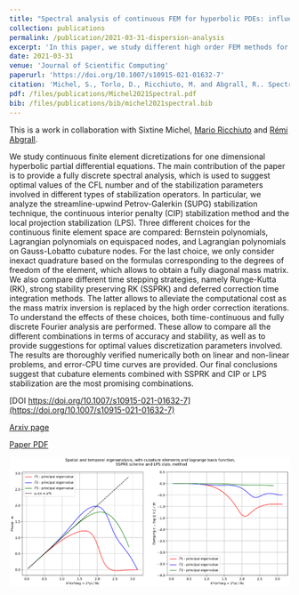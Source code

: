 ```yaml
---
title: "Spectral analysis of continuous FEM for hyperbolic PDEs: influence of approximation, stabilization, and time-stepping"
collection: publications
permalink: /publication/2021-03-31-dispersion-analysis
excerpt: 'In this paper, we study different high order FEM methods for hyperbolic problems, providing parameters that lead to stable and reliable schemes. [Download paper](/files/publications/Michel2021Spectral.pdf)'
date: 2021-03-31
venue: 'Journal of Scientific Computing'
paperurl: 'https://doi.org/10.1007/s10915-021-01632-7'
citation: 'Michel, S., Torlo, D., Ricchiuto, M. and Abgrall, R.. Spectral Analysis of Continuous FEM for Hyperbolic PDEs: Influence of Approximation, Stabilization, and Time-Stepping. J Sci Comput 89, 31 (2021). https://doi.org/10.1007/s10915-021-01632-7'
pdf: /files/publications/Michel2021Spectral.pdf
bib: /files/publications/bib/michel2021spectral.bib
---
```

This is a work in collaboration with Sixtine Michel, [Mario Ricchiuto](https://team.inria.fr/cardamom/marioricchiuto/) and [Rémi Abgrall](https://www.math.uzh.ch/index.php?id=people&key1=8882).

We study continuous finite element dicretizations for one dimensional hyperbolic partial differential equations. The main contribution of the paper is to provide a fully discrete spectral analysis, which is used to suggest optimal values of the CFL number and of the stabilization parameters involved in different types of stabilization operators. In particular, we analyze the streamline-upwind Petrov-Galerkin (SUPG) stabilization technique, the continuous interior penalty (CIP) stabilization method and the local projection stabilization (LPS). Three different choices for the continuous finite element space are compared: Bernstein polynomials, Lagrangian polynomials on equispaced nodes, and Lagrangian polynomials on Gauss-Lobatto cubature nodes. For the last choice, we only consider inexact quadrature based on the formulas corresponding to the degrees of freedom of the element, which allows to obtain a fully diagonal mass matrix. We also compare different time stepping strategies, namely Runge-Kutta (RK), strong stability preserving RK (SSPRK) and deferred correction time integration methods. The latter allows to alleviate the computational cost as the mass matrix inversion is replaced by the high order correction iterations. To understand the effects of these choices, both time-continuous and fully discrete Fourier analysis are performed. These allow to compare all the different combinations in terms of accuracy and stability, as well as to provide suggestions for optimal values discretization parameters involved. The results are thoroughly verified numerically both on linear and non-linear problems, and error-CPU time curves are provided. Our final conclusions suggest that cubature elements combined with SSPRK and CIP or LPS stabilization are the most promising combinations.

[DOI https://doi.org/10.1007/s10915-021-01632-7](https://doi.org/10.1007/s10915-021-01632-7)

[Arxiv page](https://arxiv.org/abs/2103.16158)

[Paper PDF](/files/publications/Michel2021Spectral.pdf)

![Dispersion analysis](/images/research/dispersionAnalysis.png)
